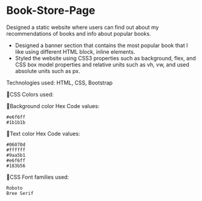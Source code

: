 # Book-Store-Page
Designed a static website where users can find out about my recommendations of books and info about popular books.

* Designed a banner section that contains the most popular book that I like using different HTML block, inline elements.
* Styled the website using CSS3 properties such as background, flex, and CSS box model properties and relative units such as vh, vw, and used absolute units such as px.

Technologies used: HTML, CSS, Bootstrap

📌CSS Colors used:

📍Background color Hex Code values:

    #e6f6ff
    #1b1b1b

📍Text color Hex Code values:

    #06070d
    #ffffff
    #9aa5b1
    #e6f6ff
    #183b56

📍CSS Font families used:

    Roboto
    Bree Serif
